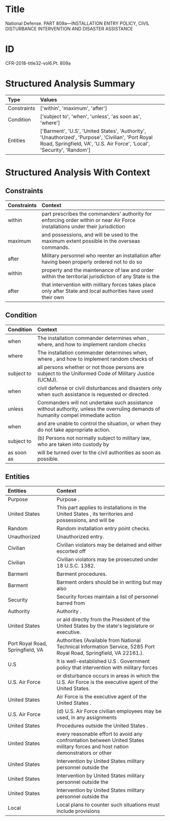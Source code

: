 # Title

 National Defense. PART 809a—INSTALLATION ENTRY POLICY, CIVIL DISTURBANCE INTERVENTION AND DISASTER ASSISTANCE


# ID

 CFR-2018-title32-vol6.Pt. 809a


# Structured Analysis Summary

| Type        | Values                                                                                                                                                                       |
|:------------|:-----------------------------------------------------------------------------------------------------------------------------------------------------------------------------|
| Constraints | ['within', 'maximum', 'after']                                                                                                                                               |
| Condition   | ['subject to', 'when', 'unless', 'as soon as', 'where']                                                                                                                      |
| Entities    | ['Barment', 'U.S', 'United States', 'Authority', 'Unauthorized', 'Purpose', 'Civilian', 'Port Royal Road, Springfield, VA', 'U.S. Air Force', 'Local', 'Security', 'Random'] |


# Structured Analysis With Context

 


## Constraints

| Constraints   | Context                                                                                                                       |
|:--------------|:------------------------------------------------------------------------------------------------------------------------------|
| within        | part prescribes the commanders' authority for enforcing order within or near Air Force installations under their jurisdiction |
| maximum       | and possessions, and will be used to the maximum  extent possible in the overseas commands.                                   |
| after         | Military personnel who reenter an installation  after having been properly ordered not to do so                               |
| within        | property and the maintenance of law and order within the territorial jurisdiction of any State is the                         |
| after         | that intervention with military forces takes place only after State and local authorities have used their own                 |


## Condition

| Condition   | Context                                                                                                                             |
|:------------|:------------------------------------------------------------------------------------------------------------------------------------|
| when        | The installation commander determines  when , where, and how to implement random checks                                             |
| where       | The installation commander determines when,  where , and how to implement random checks of                                          |
| subject to  | all persons whether or not those persons are subject to  the Uniformed Code of Military Justice (UCMJ).                             |
| when        | civil defense or civil disturbances and disasters only when  such assistance is requested or directed.                              |
| unless      | Commanders will not undertake such assistance without authority,  unless the overruling demands of humanity compel immediate action |
| when        | and are unable to control the situation, or when  they do not take appropriate action.                                              |
| subject to  | (b) Persons not normally  subject to military law, who are taken into custody by                                                    |
| as soon as  | will be turned over to the civil authorities as soon as  possible.                                                                  |


## Entities

| Entities                         | Context                                                                                                                         |
|:---------------------------------|:--------------------------------------------------------------------------------------------------------------------------------|
| Purpose                          | Purpose .                                                                                                                       |
| United States                    | This part applies to installations in the  United States , its territories and possessions, and will be                         |
| Random                           | Random  installation entry point checks.                                                                                        |
| Unauthorized                     | Unauthorized  entry.                                                                                                            |
| Civilian                         | Civilian violators may be detained and either escorted off                                                                      |
| Civilian                         | Civilian  violators may be prosecuted under 18 U.S.C. 1382.                                                                     |
| Barment                          | Barment  procedures.                                                                                                            |
| Barment                          | Barment orders should be in writing but may also                                                                                |
| Security                         | Security forces maintain a list of personnel barred from                                                                        |
| Authority                        | Authority .                                                                                                                     |
| United States                    | or aid directly from the President of the United States  by the state's legislature or executive.                               |
| Port Royal Road, Springfield, VA | Authorities (Available from National Technical Information Service, 5285 Port Royal Road, Springfield, VA  22161.).             |
| U.S                              | It is well-established  U.S . Government policy that intervention with military forces                                          |
| U.S. Air Force                   | or disturbance occurs in areas in which the U.S. Air Force  is the executive agent of the United States.                        |
| United States                    | Air Force is the executive agent of the United States .                                                                         |
| U.S. Air Force                   | (d)  U.S. Air Force civilian employees may be used, in any assignments                                                          |
| United States                    | Procedures outside the  United States .                                                                                         |
| United States                    | every reasonable effort to avoid any confrontation between United States military forces and host nation demonstrators or other |
| United States                    | Intervention by  United States  military personnel outside the                                                                  |
| United States                    | Intervention by  United States  military personnel outside the                                                                  |
| United States                    | Intervention by  United States  military personnel outside the                                                                  |
| Local                            | Local plans to counter such situations must include provisions                                                                  |


